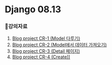 # Django 08.13

### 📎강의자료
1. [Blog project CR-1 (Model 다루기)](https://github.com/Mulgyeol/2020-Django/blob/master/1.md)
2. [Blog project CR-2 (Model에서 데이터 가져오기)](https://github.com/Mulgyeol/2020-Django/blob/master/2.md)
3. [Blog project CR-3 (Detail 페이지)](https://github.com/Mulgyeol/2020-Django/blob/master/3.md)
4. [Blog project CR-4 (Create))](https://github.com/Mulgyeol/2020-Django/blob/master/4.md)